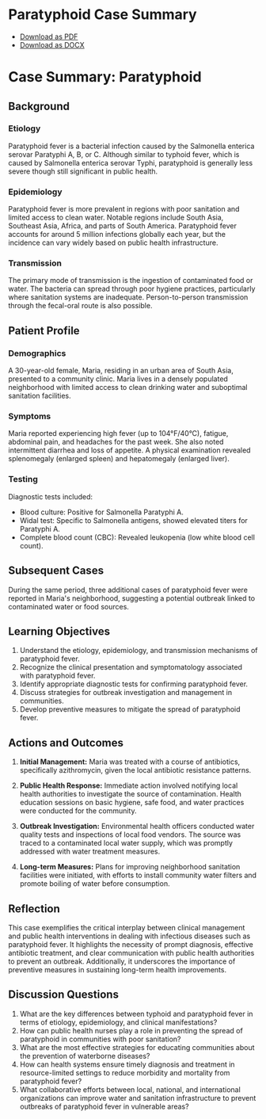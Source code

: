 # Paratyphoid Case Summary
- [Download as PDF](paratyphoid1.pdf)
- [Download as DOCX](paratyphoid1.docx)



# Case Summary: Paratyphoid

## Background

### Etiology
Paratyphoid fever is a bacterial infection caused by the Salmonella enterica serovar Paratyphi A, B, or C. Although similar to typhoid fever, which is caused by Salmonella enterica serovar Typhi, paratyphoid is generally less severe though still significant in public health.

### Epidemiology
Paratyphoid fever is more prevalent in regions with poor sanitation and limited access to clean water. Notable regions include South Asia, Southeast Asia, Africa, and parts of South America. Paratyphoid fever accounts for around 5 million infections globally each year, but the incidence can vary widely based on public health infrastructure.

### Transmission
The primary mode of transmission is the ingestion of contaminated food or water. The bacteria can spread through poor hygiene practices, particularly where sanitation systems are inadequate. Person-to-person transmission through the fecal-oral route is also possible.

## Patient Profile

### Demographics
A 30-year-old female, Maria, residing in an urban area of South Asia, presented to a community clinic. Maria lives in a densely populated neighborhood with limited access to clean drinking water and suboptimal sanitation facilities.

### Symptoms
Maria reported experiencing high fever (up to 104°F/40°C), fatigue, abdominal pain, and headaches for the past week. She also noted intermittent diarrhea and loss of appetite. A physical examination revealed splenomegaly (enlarged spleen) and hepatomegaly (enlarged liver).

### Testing
Diagnostic tests included:
- Blood culture: Positive for Salmonella Paratyphi A.
- Widal test: Specific to Salmonella antigens, showed elevated titers for Paratyphi A.
- Complete blood count (CBC): Revealed leukopenia (low white blood cell count).

## Subsequent Cases
During the same period, three additional cases of paratyphoid fever were reported in Maria's neighborhood, suggesting a potential outbreak linked to contaminated water or food sources.

## Learning Objectives
1. Understand the etiology, epidemiology, and transmission mechanisms of paratyphoid fever.
2. Recognize the clinical presentation and symptomatology associated with paratyphoid fever.
3. Identify appropriate diagnostic tests for confirming paratyphoid fever.
4. Discuss strategies for outbreak investigation and management in communities.
5. Develop preventive measures to mitigate the spread of paratyphoid fever.

## Actions and Outcomes
1. **Initial Management:** Maria was treated with a course of antibiotics, specifically azithromycin, given the local antibiotic resistance patterns.
   
2. **Public Health Response:** Immediate action involved notifying local health authorities to investigate the source of contamination. Health education sessions on basic hygiene, safe food, and water practices were conducted for the community.

3. **Outbreak Investigation:** Environmental health officers conducted water quality tests and inspections of local food vendors. The source was traced to a contaminated local water supply, which was promptly addressed with water treatment measures.

4. **Long-term Measures:** Plans for improving neighborhood sanitation facilities were initiated, with efforts to install community water filters and promote boiling of water before consumption.

## Reflection
This case exemplifies the critical interplay between clinical management and public health interventions in dealing with infectious diseases such as paratyphoid fever. It highlights the necessity of prompt diagnosis, effective antibiotic treatment, and clear communication with public health authorities to prevent an outbreak. Additionally, it underscores the importance of preventive measures in sustaining long-term health improvements.

## Discussion Questions
1. What are the key differences between typhoid and paratyphoid fever in terms of etiology, epidemiology, and clinical manifestations?
2. How can public health nurses play a role in preventing the spread of paratyphoid in communities with poor sanitation?
3. What are the most effective strategies for educating communities about the prevention of waterborne diseases?
4. How can health systems ensure timely diagnosis and treatment in resource-limited settings to reduce morbidity and mortality from paratyphoid fever?
5. What collaborative efforts between local, national, and international organizations can improve water and sanitation infrastructure to prevent outbreaks of paratyphoid fever in vulnerable areas?
